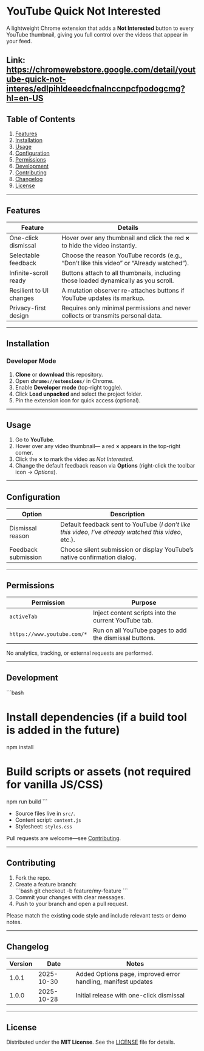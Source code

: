 # YouTube Quick Not Interested

A lightweight Chrome extension that adds a **Not Interested** button to every YouTube thumbnail, giving you full control over the videos that appear in your feed.

Link: https://chromewebstore.google.com/detail/youtube-quick-not-interes/edlpihldeeedcfnalnccnpcfpodogcmg?hl=en-US
---

## Table of Contents
1. [Features](#features)  
2. [Installation](#installation)  
3. [Usage](#usage)  
4. [Configuration](#configuration)  
5. [Permissions](#permissions)  
6. [Development](#development)  
7. [Contributing](#contributing)  
8. [Changelog](#changelog)  
9. [License](#license)

---

## Features

| Feature                | Details                                                                                         |
|------------------------|-------------------------------------------------------------------------------------------------|
| One-click dismissal    | Hover over any thumbnail and click the red **×** to hide the video instantly.                   |
| Selectable feedback    | Choose the reason YouTube records (e.g., “Don’t like this video” or “Already watched”).         |
| Infinite-scroll ready  | Buttons attach to all thumbnails, including those loaded dynamically as you scroll.             |
| Resilient to UI changes| A mutation observer re-attaches buttons if YouTube updates its markup.                          |
| Privacy-first design   | Requires only minimal permissions and never collects or transmits personal data.                |

---

## Installation

### Developer Mode

1. **Clone** or **download** this repository.  
2. Open **`chrome://extensions/`** in Chrome.  
3. Enable **Developer mode** (top-right toggle).  
4. Click **Load unpacked** and select the project folder.  
5. Pin the extension icon for quick access (optional).

---

## Usage

1. Go to **YouTube**.  
2. Hover over any video thumbnail— a red **×** appears in the top-right corner.  
3. Click the **×** to mark the video as *Not Interested*.  
4. Change the default feedback reason via **Options** (right-click the toolbar icon → *Options*).

---

## Configuration

| Option              | Description                                                                                           |
|---------------------|-------------------------------------------------------------------------------------------------------|
| Dismissal reason    | Default feedback sent to YouTube (*I don’t like this video*, *I’ve already watched this video*, etc.).|
| Feedback submission | Choose silent submission or display YouTube’s native confirmation dialog.                             |

---

## Permissions

| Permission                  | Purpose                                                     |
|-----------------------------|-------------------------------------------------------------|
| `activeTab`                 | Inject content scripts into the current YouTube tab.        |
| `https://www.youtube.com/*` | Run on all YouTube pages to add the dismissal buttons.      |

No analytics, tracking, or external requests are performed.

---

## Development

\`\`\`bash
# Install dependencies (if a build tool is added in the future)
npm install

# Build scripts or assets (not required for vanilla JS/CSS)
npm run build
\`\`\`

- Source files live in `src/`.  
- Content script: `content.js`  
- Stylesheet: `styles.css`

Pull requests are welcome—see [Contributing](#contributing).

---

## Contributing

1. Fork the repo.  
2. Create a feature branch:  
   \`\`\`bash
   git checkout -b feature/my-feature
   \`\`\`  
3. Commit your changes with clear messages.  
4. Push to your branch and open a pull request.  

Please match the existing code style and include relevant tests or demo notes.

---

## Changelog

| Version | Date       | Notes                                                         |
|---------|------------|---------------------------------------------------------------|
| 1.0.1   | 2025-10-30 | Added Options page, improved error handling, manifest updates |
| 1.0.0   | 2025-10-28 | Initial release with one-click dismissal                      |

---

## License

Distributed under the **MIT License**. See the [LICENSE](LICENSE) file for details.
